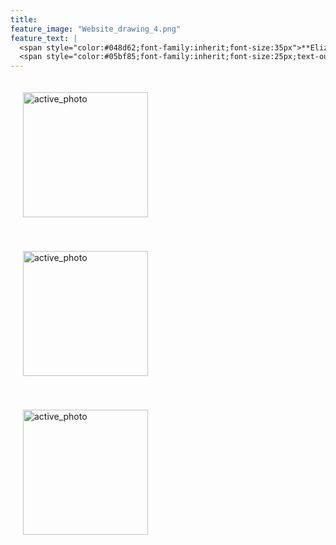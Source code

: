 ```yaml
---
title:  
feature_image: "Website_drawing_4.png"
feature_text: |
  <span style="color:#048d62;font-family:inherit;font-size:35px">**Elizabeth Prater WALTON**</span><br />
  <span style="color:#05bf85;font-family:inherit;font-size:25px;text-outline: 2px 2px #ff0000;">*Choreographer & Researcher in Movement & Technology*</span>
---
```


<p>
<a href="creation/2022/08/29/proj-grid/"><img src="../Grid_first_insta.jpg" alt="active_photo" style="width:200px;height:200px;margin:20px 20px"></a>

<a href="research/2022/05/03/dance-style-transitions/"><img src="../P3_alignment.png" alt="active_photo" style="width:200px;height:200px;margin:20px 20px"></a>

<a href="research/2021/04/16/reconciling/"><img src="../reconcile.png" alt="active_photo" style="width:200px;height:200px;margin:20px 20px"></a>

  </p>
